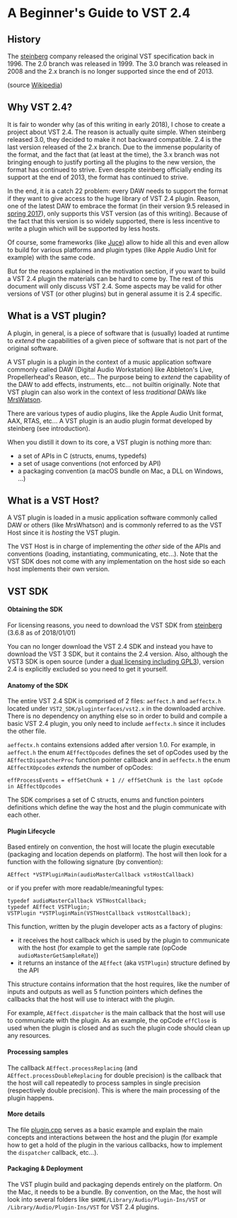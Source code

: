 A Beginner's Guide to VST 2.4
=============================

History
-------
The [steinberg](https://www.steinberg.net/en/home.html) company released the original VST specification back in 1996. The 2.0 branch was released in 1999. The 3.0 branch was released in 2008 and the 2.x branch is no longer supported since the end of 2013.

(source [Wikipedia](https://en.wikipedia.org/wiki/Virtual_Studio_Technology))


Why VST 2.4?
------------
It is fair to wonder why (as of this writing in early 2018), I chose to create a project about VST 2.4. The reason is actually quite simple. When steinberg released 3.0, they decided to make it not backward compatible. 2.4 is the last version released of the 2.x branch. Due to the immense popularity of the format, and the fact that (at least at the time), the 3.x branch was not bringing enough to justify porting all the plugins to the new version, the format has continued to strive. Even despite steinberg officially ending its support at the end of 2013, the format has continued to strive.

In the end, it is a catch 22 problem: every DAW needs to support the format if they want to give access to the huge library of VST 2.4 plugin. Reason, one of the latest DAW to embrace the format (in their version 9.5 released in [spring 2017](https://www.propellerheads.se/blog/when-hell-froze-over-ernst-nathorst-boos-on-vst-in-reason)), only supports this VST version (as of this writing). Because of the fact that this version is so widely supported, there is less incentive to write a plugin which will be supported by less hosts.

Of course, some frameworks (like [Juce](https://juce.com/)) allow to hide all this and even allow to build for various platforms and plugin types (like Apple Audio Unit for example) with the same code.

But for the reasons explained in the motivation section, if you want to build a VST 2.4 plugin the materials can be hard to come by. The rest of this document will only discuss VST 2.4. Some aspects may be valid for other versions of VST (or other plugins) but in general assume it is 2.4 specific.

What is a VST plugin?
---------------------
A plugin, in general, is a piece of software that is (usually) loaded at runtime to _extend_ the capabilities of a given piece of software that is not part of the original software.

A VST plugin is a plugin in the context of a music application software commonly called DAW (Digital Audio Workstation) like Abbleton's Live, Propellerhead's Reason, etc... The purpose being to _extend_ the capability of the DAW to add effects, instruments, etc... not builtin originally. Note that VST plugin can also work in the context of less _traditional_ DAWs like [MrsWatson](http://teragonaudio.com/MrsWatson).

There are various types of audio plugins, like the Apple Audio Unit format, AAX, RTAS, etc... A VST plugin is an audio plugin format developed by steinberg (see introduction).

When you distill it down to its core, a VST plugin is nothing more than:

- a set of APIs in C (structs, enums, typedefs) 
- a set of usage conventions (not enforced by API)
- a packaging convention (a macOS bundle on Mac, a DLL on Windows, ...)

What is a VST Host?
-------------------
A VST plugin is loaded in a music application software commonly called DAW or others (like MrsWhatson) and is commonly referred to as the VST Host since it is _hosting_ the VST plugin.

The VST Host is in charge of implementing the _other_ side of the APIs and conventions (loading, instantiating, communicating, etc...). Note that the VST SDK does not come with any implementation on the host side so each host implements their own version.

VST SDK
-------

#### Obtaining the SDK
For licensing reasons, you need to download the VST SDK from [steinberg](https://www.steinberg.net/en/company/developers.html) (3.6.8 as of 2018/01/01)

You can no longer download the VST 2.4 SDK and instead you have to download the VST 3 SDK, but it contains the 2.4 version. Also, although the VST3 SDK is open source (under a [dual licensing including GPL3](https://github.com/steinbergmedia/vst3sdk)), version 2.4 is explicitly excluded so you need to get it yourself.

#### Anatomy of the SDK
The entire VST 2.4 SDK is comprised of 2 files: `aeffect.h` and `aeffectx.h` located under `VST2_SDK/pluginterfaces/vst2.x` in the downloaded archive. There is no dependency on anything else so in order to build and compile a basic VST 2.4 plugin, you only need to include `aeffectx.h` since it includes the other file.

`aeffectx.h` contains extensions added after version 1.0. For example, in `aeffect.h` the enum `AEffectOpcodes` defines the set of opCodes used by the `AEffectDispatcherProc` function pointer callback and in `aeffectx.h` the enum `AEffectXOpcodes` _extends_ the number of opCodes: 

    effProcessEvents = effSetChunk + 1 // effSetChunk is the last opCode in AEffectOpcodes

The SDK comprises a set of C structs, enums and function pointers definitions which define the way the host and the plugin communicate with each other.

#### Plugin Lifecycle
Based entirely on convention, the host will locate the plugin executable (packaging and location depends on platform). The host will then look for a function with the following signature (by convention):

    AEffect *VSTPluginMain(audioMasterCallback vstHostCallback) 

or if you prefer with more readable/meaningful types:

    typedef audioMasterCallback VSTHostCallback;
    typedef AEffect VSTPlugin;
    VSTPlugin *VSTPluginMain(VSTHostCallback vstHostCallback);

This function, written by the plugin developer acts as a factory of plugins:
- it receives the host callback which is used by the plugin to communicate with the host (for example to get the sample rate (opCode `audioMasterGetSampleRate`))
- it returns an instance of the `AEffect` (aka `VSTPlugin`) structure defined by the API

This structure contains information that the host requires, like the number of inputs and outputs as well as 5 function pointers which defines the callbacks that the host will use to interact with the plugin.

For example, `AEffect.dispatcher` is the main callback that the host will use to communicate with the plugin. As an example, the opCode `effClose` is used when the plugin is closed and as such the plugin code should clean up any resources.

#### Processing samples
The callback `AEffect.processReplacing` (and `AEffect.processDoubleReplacing` for double precision) is the callback that the host will call repeatedly to process samples in single precision (respectively double precision). This is where the main processing of the plugin happens.

#### More details
The file [plugin.cpp](./plugin.cpp) serves as a basic example and explain the main concepts and interactions between the host and the plugin (for example how to get a hold of the plugin in the various callbacks, how to implement the `dispatcher` callback, etc...).

#### Packaging & Deployment
The VST plugin build and packaging depends entirely on the platform. On the Mac, it needs to be a bundle. By convention, on the Mac, the host will look into several folders like `$HOME/Library/Audio/Plugin-Ins/VST` or `/Library/Audio/Plugin-Ins/VST` for VST 2.4 plugins.

